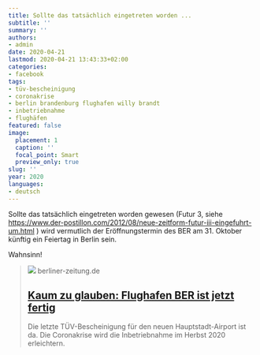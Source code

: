 ```yaml
---
title: Sollte das tatsächlich eingetreten worden ...
subtitle: ''
summary: ''
authors:
- admin
date: 2020-04-21
lastmod: 2020-04-21 13:43:33+02:00
categories:
- facebook
tags:
- tüv-bescheinigung
- coronakrise
- berlin brandenburg flughafen willy brandt
- inbetriebnahme
- flughäfen
featured: false
image:
  placement: 1
  caption: ''
  focal_point: Smart
  preview_only: true
slug: ''
year: 2020
languages:
- deutsch
---
```


Sollte das tatsächlich eingetreten worden gewesen (Futur 3, siehe https://www.der-postillon.com/2012/08/neue-zeitform-futur-iii-eingefuhrt-um.html ) wird vermutlich der Eröffnungstermin des BER am  31. Oktober künftig ein Feiertag in Berlin sein.

Wahnsinn!
> [![](https://berliner-zeitung.imgix.net//2020/1/3/3ca6e581-3fe1-49fa-902c-cc8c879c347d.jpeg?w=1024&auto=format)](https://www.berliner-zeitung.de/mensch-metropole/kaum-zu-glauben-flughafen-ber-ist-jetzt-fertig-li.81714)
> berliner-zeitung.de
> ## [Kaum zu glauben: Flughafen BER ist jetzt fertig](https://www.berliner-zeitung.de/mensch-metropole/kaum-zu-glauben-flughafen-ber-ist-jetzt-fertig-li.81714)
>
>Die letzte TÜV-Bescheinigung für den neuen Hauptstadt-Airport ist da. Die Coronakrise wird die Inbetriebnahme im Herbst 2020 erleichtern.